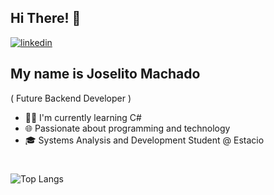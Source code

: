 ## Hi There! 👋

[![linkedin](https://img.shields.io/badge/linkedin-0A66C2?style=for-the-badge&logo=linkedin&logoColor=white)](https://www.linkedin.com/in/joselitomachado/)

## My name is Joselito Machado
( Future Backend Developer )

- 👩‍💻 I'm currently learning C#
- 🌐 Passionate about programming and technology
- 🎓 Systems Analysis and Development Student @ Estacio

#
![Top Langs](https://github-readme-stats.vercel.app/api/top-langs/?username=joselitomachado)
